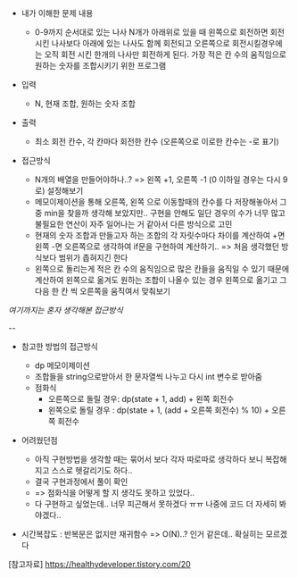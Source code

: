 - 내가 이해한 문제 내용
	- 0-9까지 순서대로 있는 나사 N개가 아래위로 있을 때 왼쪽으로 회전하면 회전시킨 나사보다 아래에 있는 나사도 함께 회전되고 오른쪽으로 회전시킬경우에는 오직 회전 시킨 한개의 나사만 회전하게 된다. 가장 적은 칸 수의 움직임으로 원하는 숫자를 조합시키기 위한 프로그램 

- 입력
	- N, 현재 조합, 원하는 숫자 조합
- 출력
	- 최소 회전 칸수, 각 칸마다 회전한 칸수 (오른쪽으로 이로한 칸수는 -로 표기)

- 접근방식
	- N개의 배열을 만들어야하나..? => 왼쪽 +1, 오른쪽 -1 (0 이하일 경우는 다시 9로) 설정해보기
	- 메모이제이션을 통해 오른쪽, 왼쪽 으로 이동할때의 칸수를 다 저장해놓아서 그 중 min을 찾을까 생각해 보았지만.. 구현을 안해도 일단 경우의 수가 너무 많고 불필요한 연산이 자주 일어나는 거 같아서 다른 방식으로 고민
	- 현재의 숫자 조합과 만들고자 하는 조합의 각 자릿수마다 차이를 계산하여 +면 왼쪽 -면 오른쪽으로 생각하여 if문을 구현하여 계산하기.. => 처음 생각했던 방식보다 범위가 좁혀지긴 한다
	- 왼쪽으로 돌리는게 적은 칸 수의 움직임으로 많은 칸들을 움직일 수 있기 때문에 계산하여 왼쪽으로 옮겨도 원하는 조합이 나올수 있는 경우 왼쪽으로 옮기고 그 다음 한 칸 씩 오른쪽을 움직여서 맞춰보기

*여기까지는 혼자 생각해본 접근방식*

-- 

- 참고한 방법의 접근방식
	- dp 메모이제이션
	- 조합들을 string으로받아서 한 문자열씩 나누고 다시 int 변수로 받아줌
	- 점화식 
		- 오른쪽으로 돌릴 경우: dp(state + 1, add) + 왼쪽 회전수
		- 왼쪽으로 돌릴 경우 : dp(state + 1, (add + 오른쪽 회전수) % 10) + 오른쪽 회전수

- 어려웠던점
	- 아직 구현방법을 생각할 때는 묶어서 보다 각자 따로따로 생각하다 보니 복잡해지고 스스로 헷갈리기도 하다..
	- 결국 구현과정에서 풀이 확인
	- => 점화식을 어떻게 할 지 생각도 못하고 있었다..
	- 다 구현하고 싶었는데.. 너무 피곤해서 못하겠다 ㅠㅠ 나중에 코드 더 자세히 봐야겠다..

- 시간복잡도 : 반복문은 없지만 재귀함수 => O(N)..? 인거 같은데.. 확실히는 모르겠다

[참고자료] <https://healthydeveloper.tistory.com/20>